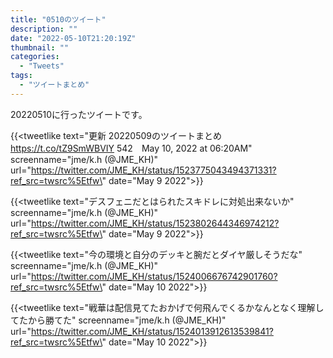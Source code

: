 ```yaml
---
title: "0510のツイート"
description: ""
date: "2022-05-10T21:20:19Z"
thumbnail: ""
categories:
  - "Tweets"
tags:
  - "ツイートまとめ"
---
```

20220510に行ったツイートです。
<!--more-->
{{<tweetlike text=\"更新 20220509のツイートまとめ https://t.co/tZ9SmWBVIY 542　May 10, 2022 at 06:20AM\" screenname=\"jme/k.h (@JME_KH)\" url=\"https://twitter.com/JME_KH/status/1523775043494371331?ref_src=twsrc%5Etfw\" date=\"May 9 2022\">}}

{{<tweetlike text=\"デスフェニだとはられたスキドレに対処出来ないか\" screenname=\"jme/k.h (@JME_KH)\" url=\"https://twitter.com/JME_KH/status/1523802644346974212?ref_src=twsrc%5Etfw\" date=\"May 9 2022\">}}

{{<tweetlike text=\"今の環境と自分のデッキと腕だとダイヤ厳しそうだな\" screenname=\"jme/k.h (@JME_KH)\" url=\"https://twitter.com/JME_KH/status/1524006676742901760?ref_src=twsrc%5Etfw\" date=\"May 10 2022\">}}

{{<tweetlike text=\"戦華は配信見てたおかげで何飛んでくるかなんとなく理解してたから勝てた\" screenname=\"jme/k.h (@JME_KH)\" url=\"https://twitter.com/JME_KH/status/1524013912613539841?ref_src=twsrc%5Etfw\" date=\"May 10 2022\">}}

